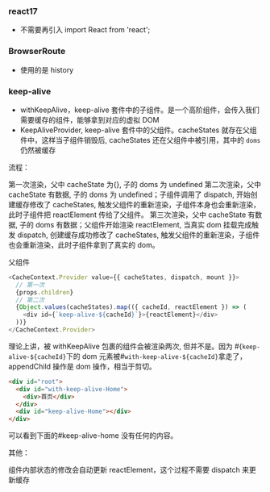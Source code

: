 ### react17

- 不需要再引入 import React from 'react';

### BrowserRoute

- 使用的是 history

### keep-alive

- withKeepAlive，keep-alive 套件中的子组件。是一个高阶组件，会传入我们需要缓存的组件，能够拿到对应的虚拟 DOM
- KeepAliveProvider, keep-alive 套件中的父组件。cacheStates 就存在父组件中，这样当子组件销毁后, cacheStates 还在父组件中被引用，其中的 `doms` 仍然被缓存

流程：

第一次渲染，父中 cacheState 为{}, 子的 doms 为 undefined
第二次渲染，父中 cacheState 有数据, 子的 doms 为 undefined；子组件调用了 dispatch, 开始创建缓存修改了 cacheStates, 触发父组件的重新渲染，子组件本身也会重新渲染，此时子组件把 reactElement 传给了父组件。
第三次渲染，父中 cacheState 有数据, 子的 doms 有数据；父组件开始渲染 reactElement, 当真实 dom 挂载完成触发 dispatch, 创建缓存成功修改了 cacheStates, 触发父组件的重新渲染，子组件也会重新渲染，此时子组件拿到了真实的 dom。

父组件

```js
<CacheContext.Provider value={{ cacheStates, dispatch, mount }}>
  // 第一次
  {props.children}
  // 第二次
  {Object.values(cacheStates).map(({ cacheId, reactElement }) => (
    <div id={`keep-alive-${cacheId}`}>{reactElement}</div>
  ))}
</CacheContext.Provider>
```

理论上讲，被 withKeepAlive 包裹的组件会被渲染两次, 但并不是。因为 #{`keep-alive-${cacheId}`下的 dom 元素被#`with-keep-alive-${cacheId}`拿走了，appendChild 操作是 dom 操作，相当于剪切。

```html
<div id="root">
  <div id="with-keep-alive-Home">
    <div>首页</div>
  </div>
  <div id="keep-alive-Home"></div>
</div>
```

可以看到下面的#keep-alive-home 没有任何的内容。

其他：

组件内部状态的修改会自动更新 reactElement，这个过程不需要 dispatch 来更新缓存

